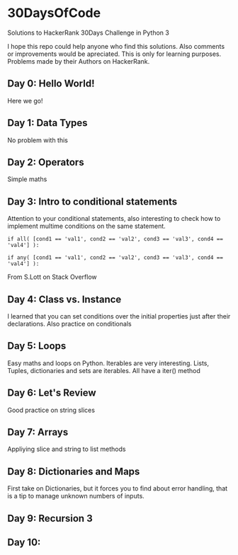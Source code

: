 # 30DaysOfCode
Solutions to HackerRank 30Days Challenge in Python 3

I hope this repo could help anyone who find this solutions. Also comments or improvements would be apreciated. This is only for learning purposes. Problems made by their Authors on HackerRank.

## Day 0: Hello World!
Here we go!
## Day 1: Data Types
No problem with this
## Day 2: Operators
Simple maths
## Day 3: Intro to conditional statements
Attention to your conditional statements, also interesting to check how to implement multime conditions on the same statement. 
```
if all( [cond1 == 'val1', cond2 == 'val2', cond3 == 'val3', cond4 == 'val4'] ):

if any( [cond1 == 'val1', cond2 == 'val2', cond3 == 'val3', cond4 == 'val4'] ):
```
From S.Lott on Stack Overflow
## Day 4: Class vs. Instance
I learned that you can set conditions over the initial properties just after their declarations. Also practice on conditionals
## Day 5: Loops
Easy maths and loops on Python. Iterables are very interesting. Lists, Tuples, dictionaries and sets are iterables. All have a iter() method
## Day 6: Let's Review
Good practice on string slices
## Day 7: Arrays
Appliying slice and string to list methods
## Day 8: Dictionaries and Maps
First take on Dictionaries, but it forces you to find about error handling, that is a tip to manage unknown numbers of inputs.
## Day 9: Recursion 3
## Day 10:
